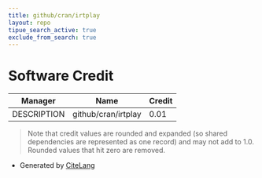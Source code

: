 ```yaml
---
title: github/cran/irtplay
layout: repo
tipue_search_active: true
exclude_from_search: true
---
```

# Software Credit

|Manager|Name|Credit|
|-------|----|------|
|DESCRIPTION|github/cran/irtplay|0.01|


> Note that credit values are rounded and expanded (so shared dependencies are represented as one record) and may not add to 1.0. Rounded values that hit zero are removed.


- Generated by [CiteLang](https://github.com/vsoch/citelang)
